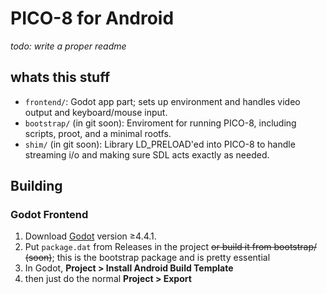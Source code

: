 # PICO-8 for Android
*todo: write a proper readme*

## whats this stuff
- `frontend/`: Godot app part; sets up environment and handles video output and keyboard/mouse input.
- `bootstrap/` (in git soon): Enviroment for running PICO-8, including scripts, proot, and a minimal rootfs.
- `shim/` (in git soon): Library LD_PRELOAD'ed into PICO-8 to handle streaming i/o and making sure SDL acts exactly as needed.

## Building
### Godot Frontend
1. Download [Godot](https://godotengine.org) version ≥4.4.1.
2. Put `package.dat` from Releases in the project ~~or build it from bootstrap/ (soon)~~; this is the bootstrap package and is pretty essential
3. In Godot, **Project > Install Android Build Template**
4. then just do the normal **Project > Export**
